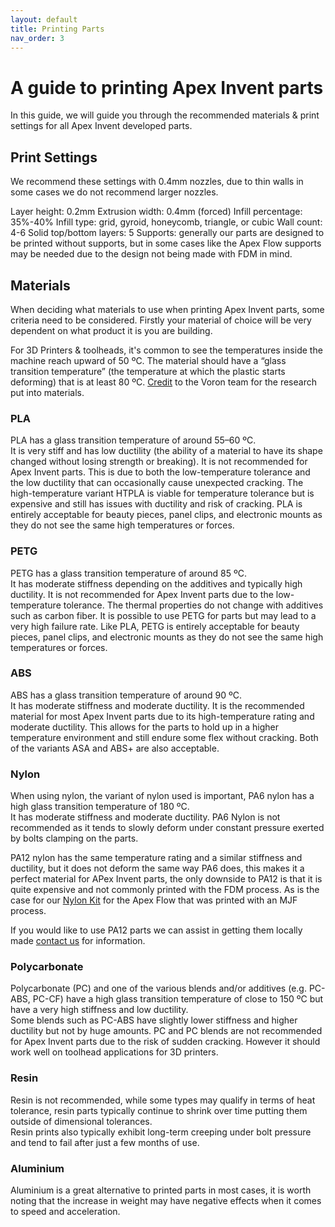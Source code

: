```yaml
---
layout: default
title: Printing Parts
nav_order: 3
---
```


# A guide to printing Apex Invent parts

In this guide, we will guide you through the recommended materials & print settings for all Apex Invent developed parts.

## Print Settings<br>
We recommend these settings with 0.4mm nozzles, due to thin walls in some cases we do not recommend larger nozzles.

Layer height: 0.2mm
Extrusion width: 0.4mm (forced)
Infill percentage: 35%-40%
Infill type: grid, gyroid, honeycomb, triangle, or cubic
Wall count: 4-6
Solid top/bottom layers: 5
Supports: generally our parts are designed to be printed without supports, but in some cases like the Apex Flow supports may be needed due to the design not being made with FDM in mind.

## Materials
When deciding what materials to use when printing Apex Invent parts, some criteria need to be considered.
Firstly your material of choice will be very dependent on what product it is you are building.

For 3D Printers & toolheads, it's common to see the temperatures inside the machine reach upward of 50 ºC.
The material should have a “glass transition temperature” (the temperature at which the plastic starts deforming) that is at least 80 ºC.
[Credit](https://docs.vorondesign.com/materials.html) to the Voron team for the research put into materials.
<br>

### PLA <br>
PLA has a glass transition temperature of around 55–60 ºC. <br>
It is very stiff and has low ductility (the ability of a material to have its shape changed without losing strength or breaking). 
It is not recommended for Apex Invent parts. This is due to both the low-temperature tolerance and the low ductility that can occasionally cause unexpected cracking. 
The high-temperature variant HTPLA is viable for temperature tolerance but is expensive and still has issues with ductility and risk of cracking. 
PLA is entirely acceptable for beauty pieces, panel clips, and electronic mounts as they do not see the same high temperatures or forces.
<br>

### PETG <br>
PETG has a glass transition temperature of around 85 ºC. <br>
It has moderate stiffness depending on the additives and typically high ductility. It is not recommended for Apex Invent parts due to the low-temperature tolerance. 
The thermal properties do not change with additives such as carbon fiber. It is possible to use PETG for parts but may lead to a very high failure rate. 
Like PLA, PETG is entirely acceptable for beauty pieces, panel clips, and electronic mounts as they do not see the same high temperatures or forces.
<br>

### ABS <br>
ABS has a glass transition temperature of around 90 ºC. <br>
It has moderate stiffness and moderate ductility. It is the recommended material for most Apex Invent parts due to its high-temperature rating and moderate ductility. 
This allows for the parts to hold up in a higher temperature environment and still endure some flex without cracking. 
Both of the variants ASA and ABS+ are also acceptable.
<br>

### Nylon <br>
When using nylon, the variant of nylon used is important, PA6 nylon has a high glass transition temperature of 180 ºC. <br>
It has moderate stiffness and moderate ductility. PA6 Nylon is not recommended as it tends to slowly deform under constant pressure exerted by bolts clamping on the parts. 

PA12 nylon has the same temperature rating and a similar stiffness and ductility, but it does not deform the same way PA6 does, this makes it a perfect material for APex Invent parts, the only downside to PA12 is that it is quite expensive and not commonly printed with the FDM process.  As is the case for our [Nylon Kit](https://apexinvent.co.za/) for the Apex Flow that was printed with an MJF process.

If you would like to use PA12 parts we can assist in getting them locally made [contact us](https://apexinvent.co.za/pages/contact) for information.
<br>

### Polycarbonate<br>
Polycarbonate (PC) and one of the various blends and/or additives (e.g. PC-ABS, PC-CF) have a high glass transition temperature of close to 150 ºC but have a very high stiffness and low ductility.<br>
Some blends such as PC-ABS have slightly lower stiffness and higher ductility but not by huge amounts. PC and PC blends are not recommended for Apex Invent parts due to the risk of sudden cracking. 
However it should work well on toolhead applications for 3D printers.
<br>

### Resin<br>
Resin is not recommended, while some types may qualify in terms of heat tolerance, resin parts typically continue to shrink over time putting them outside of dimensional tolerances.<br>
Resin prints also typically exhibit long-term creeping under bolt pressure and tend to fail after just a few months of use.
<br>

### Aluminium
Aluminium is a great alternative to printed parts in most cases, it is worth noting that the increase in weight may have negative effects when it comes to speed and acceleration.
<br>
<br>



